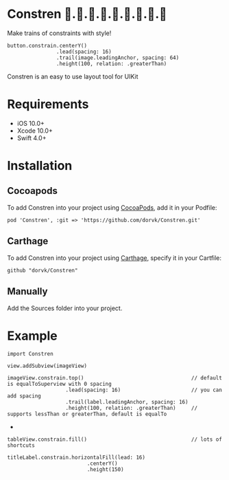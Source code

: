 # Constren 🚂.🚃.🚋.🚃.🚋.🚃.🚋.🚃.🚋
Make trains of constraints with style!

    button.constrain.centerY()
                    .lead(spacing: 16)
                    .trail(image.leadingAnchor, spacing: 64)
                    .height(100, relation: .greaterThan)
                       
Constren is an easy to use layout tool for UIKit

# Requirements

- iOS 10.0+
- Xcode 10.0+
- Swift 4.0+
                   
# Installation

## Cocoapods

To add Constren into your project using [CocoaPods](https://cocoapods.org/), add it in your Podfile:

    pod 'Constren', :git => 'https://github.com/dorvk/Constren.git'
    
## Carthage

To add Constren into your project using [Carthage](https://github.com/Carthage/Carthage), specify it in your Cartfile:

    github "dorvk/Constren"
    
## Manually

Add the Sources folder into your project.

# Example

    import Constren
    
    view.addSubview(imageView)

    imageView.constrain.top()                                   // default is equalToSuperview with 0 spacing
                       .lead(spacing: 16)                       // you can add spacing
                       .trail(label.leadingAnchor, spacing: 16) 
                       .height(100, relation: .greaterThan)     // supports lessThan or greaterThan, default is equalTo
 -
                       
   
   
    tableView.constrain.fill()                                  // lots of shortcuts
    
    titleLabel.constrain.horizontalFill(lead: 16)
                              .centerY()
                              .height(150)

